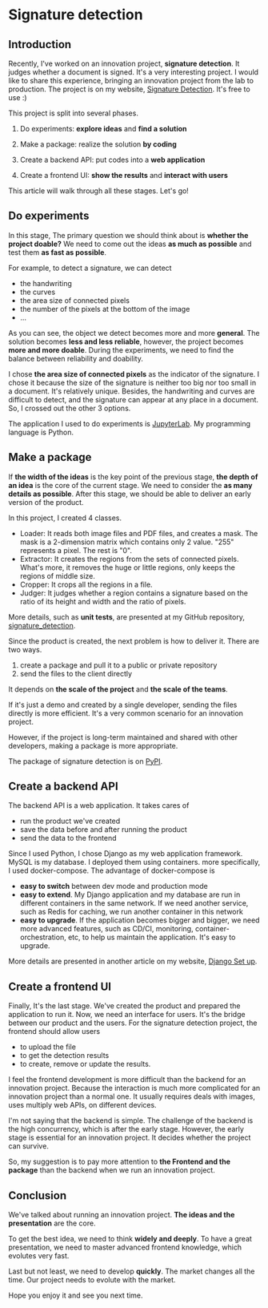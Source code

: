 # Signature detection

## Introduction

Recently, I've worked on an innovation project, **signature detection**. It judges whether a document is signed. It's a very interesting project. I would like to share this experience, bringing an innovation project from the lab to production. The project is on my website, [Signature Detection](https://seasonliu.com/station/signature-detection). It's free to use :)

This project is split into several phases.

1. Do experiments: **explore ideas** and **find a solution**

2. Make a package: realize the solution **by coding**

3. Create a backend API: put codes into a **web application**

4. Create a frontend UI: **show the results** and **interact with users**

This article will walk through all these stages. Let's go!

## Do experiments

In this stage, The primary question we should think about is **whether the project doable?** We need to come out the ideas **as much as possible** and test them **as fast as possible**.

For example, to detect a signature, we can detect

- the handwriting
- the curves
- the area size of connected pixels
- the number of the pixels at the bottom of the image
- …

As you can see, the object we detect becomes more and more **general**. The solution becomes **less and less reliable**, however, the project becomes **more and more doable**. During the experiments, we need to find the balance between reliability and doability.

I chose **the area size of connected pixels** as the indicator of the signature. I chose it because the size of the signature is neither too big nor too small in a document. It's relatively unique. Besides, the handwriting and curves are difficult to detect, and the signature can appear at any place in a document. So, I crossed out the other 3 options.

The application I used to do experiments is [JupyterLab](https://jupyterlab.readthedocs.io/en/stable/). My programming language is Python.

## Make a package

If **the width of the ideas** is the key point of the previous stage, **the depth of an idea** is the core of the current stage. We need to consider the **as many details as possible**. After this stage, we should be able to deliver an early version of the product.

In this project, I created 4 classes.

- Loader: It reads both image files and PDF files, and creates a mask. The mask is a 2-dimension matrix which contains only 2 value. "255" represents a pixel. The rest is "0".
- Extractor: It creates the regions from the sets of connected pixels. What's more, it removes the huge or little regions, only keeps the regions of middle size.
- Cropper: It crops all the regions in a file.
- Judger: It judges whether a region contains a signature based on the ratio of its height and width and the ratio of pixels.

More details, such as **unit tests**, are presented at my GitHub repository, [signature_detection](https://github.com/EnzoSeason/signature_detection).

Since the product is created, the next problem is how to deliver it. There are two ways.

1. create a package and pull it to a public or private repository
2. send the files to the client directly

It depends on **the scale of the project** and **the scale of the teams**.

If it's just a demo and created by a single developer, sending the files directly is more efficient. It's a very common scenario for an innovation project.

However, if the project is long-term maintained and shared with other developers, making a package is more appropriate.

The package of signature detection is on [PyPI](https://pypi.org/project/signature-detect/).

## Create a backend API

The backend API is a web application. It takes cares of

- run the product we've created
- save the data before and after running the product
- send the data to the frontend

Since I used Python, I chose Django as my web application framework. MySQL is my database. I deployed them using containers. more specifically, I used docker-compose. The advantage of docker-compose is

- **easy to switch** between dev mode and production mode
- **easy to extend**. My Django application and my database are run in different containers in the same network. If we need another service, such as Redis for caching, we run another container in this network
- **easy to upgrade**. If the application becomes bigger and bigger, we need more advanced features, such as CD/CI, monitoring, container-orchestration, etc, to help us maintain the application. It's easy to upgrade.

More details are presented in another article on my website, [Django Set up](https://seasonliu.com/station/topics/seasonliu/api-setup).

## Create a frontend UI

Finally, It's the last stage. We've created the product and prepared the application to run it. Now, we need an interface for users. It's the bridge between our product and the users.
For the signature detection project, the frontend should allow users

- to upload the file
- to get the detection results
- to create, remove or update the results.

I feel the frontend development is more difficult than the backend for an innovation project. Because the interaction is much more complicated for an innovation project than a normal one. It usually requires deals with images, uses multiply web APIs, on different devices.

I'm not saying that the backend is simple. The challenge of the backend is the high concurrency, which is after the early stage. However, the early stage is essential for an innovation project. It decides whether the project can survive.

So, my suggestion is to pay more attention to **the Frontend and the package** than the backend when we run an innovation project.

## Conclusion

We've talked about running an innovation project. **The ideas and the presentation** are the core. 

To get the best idea, we need to think **widely and deeply**. To have a great presentation, we need to master advanced frontend knowledge, which evolutes very fast.

Last but not least, we need to develop **quickly**. The market changes all the time. Our project needs to evolute with the market. 

Hope you enjoy it and see you next time.
